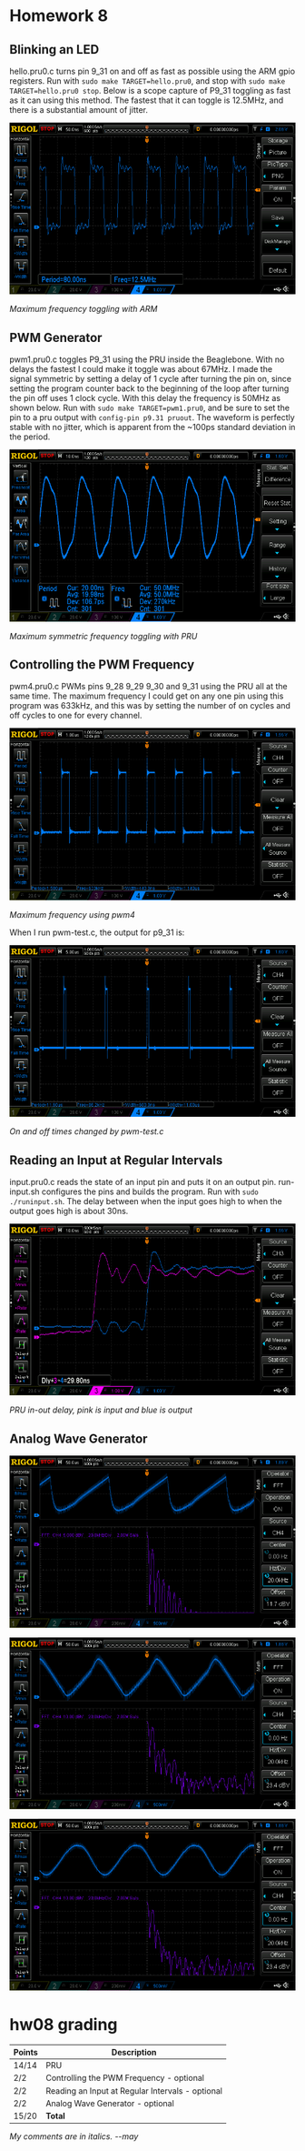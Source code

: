 # Homework 8

## Blinking an LED

hello.pru0.c turns pin 9_31 on and off as fast as possible using the ARM gpio registers. Run with `sudo make TARGET=hello.pru0`, and stop with `sudo make TARGET=hello.pru0 stop`.
Below is a scope capture of P9_31 toggling as fast as it can using this method. The fastest that it can toggle is 12.5MHz, and there is a substantial amount of jitter.

![nopru](pics/nopru.png)

*Maximum frequency toggling with ARM*

## PWM Generator

pwm1.pru0.c toggles P9_31 using the PRU inside the Beaglebone. With no delays the fastest I could make it toggle was about 67MHz. I made the signal symmetric by setting a delay of 1 cycle after turning the pin on, since setting the program counter back to the beginning of the loop after turning the pin off uses 1 clock cycle. With this delay the frequency is 50MHz as shown below. Run with `sudo make TARGET=pwm1.pru0`, and be sure to set the pin to a pru output with `config-pin p9.31 pruout`. The waveform is perfectly stable with no jitter, which is apparent from the ~100ps standard deviation in the period.

![pru](pics/pru.png)

*Maximum symmetric frequency toggling with PRU*

## Controlling the PWM Frequency

pwm4.pru0.c PWMs pins 9_28 9_29 9_30 and 9_31 using the PRU all at the same time. The maximum frequency I could get on any one pin using this program was 633kHz, and this was by setting the number of on cycles and off cycles to one for every channel. 

![pwm4](pics/pwm4.png)

*Maximum frequency using pwm4*

When I run pwm-test.c, the output for p9_31 is:

![pwmtest](pics/pwmtest.png)

*On and off times changed by pwm-test.c*

## Reading an Input at Regular Intervals

input.pru0.c reads the state of an input pin and puts it on an output pin. run-input.sh configures the pins and builds the program. Run with `sudo ./runinput.sh`. The delay between when the input goes high to when the output goes high is about 30ns. 

![buttondelay](pics/buttondelay.png)

*PRU in-out delay, pink is input and blue is output*

## Analog Wave Generator


![Sawtooth](pics/sawtooth.png)

![Triangle](pics/triangle.png)

![Sine](pics/sine.png)

# hw08 grading

| Points      | Description |
| ----------- | ----------- |
| 14/14 | PRU
|  2/2 | Controlling the PWM Frequency - optional
|  2/2 | Reading an Input at Regular Intervals - optional
|  2/2 | Analog Wave Generator - optional
| 15/20 | **Total**

*My comments are in italics. --may*
